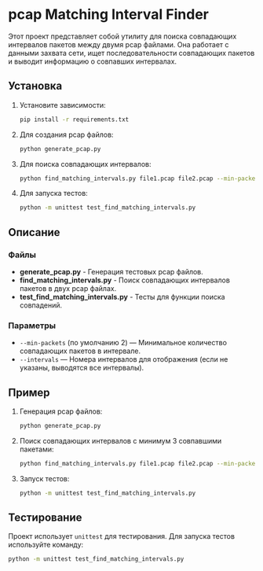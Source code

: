 # pcap Matching Interval Finder

Этот проект представляет собой утилиту для поиска совпадающих интервалов пакетов между двумя pcap файлами. Она работает с данными захвата сети, ищет последовательности совпадающих пакетов и выводит информацию о совпавших интервалах.

## Установка

1. Установите зависимости:
    ```bash
    pip install -r requirements.txt
    ```

2. Для создания pcap файлов:
    ```bash
    python generate_pcap.py
    ```

3. Для поиска совпадающих интервалов:
    ```bash
    python find_matching_intervals.py file1.pcap file2.pcap --min-packets 3 --intervals 1 2
    ```

4. Для запуска тестов:
    ```bash
    python -m unittest test_find_matching_intervals.py
    ```

## Описание

### Файлы

- **generate_pcap.py** - Генерация тестовых pcap файлов.
- **find_matching_intervals.py** - Поиск совпадающих интервалов пакетов в двух pcap файлах.
- **test_find_matching_intervals.py** - Тесты для функции поиска совпадений.

### Параметры

- `--min-packets` (по умолчанию 2) — Минимальное количество совпадающих пакетов в интервале.
- `--intervals` — Номера интервалов для отображения (если не указаны, выводятся все интервалы).

## Пример

1. Генерация pcap файлов:
    ```bash
    python generate_pcap.py
    ```

2. Поиск совпадающих интервалов с минимум 3 совпавшими пакетами:
    ```bash
    python find_matching_intervals.py file1.pcap file2.pcap --min-packets 3 --intervals 1 2
    ```

3. Запуск тестов:
    ```bash
    python -m unittest test_find_matching_intervals.py
    ```

## Тестирование

Проект использует `unittest` для тестирования. Для запуска тестов используйте команду:

```bash
python -m unittest test_find_matching_intervals.py

